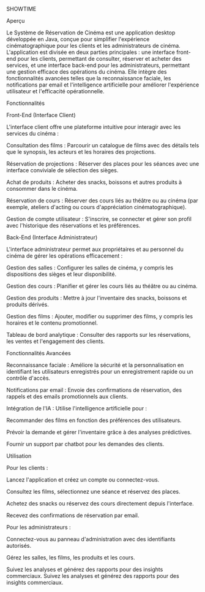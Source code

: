 SHOWTIME

Aperçu

Le Système de Réservation de Cinéma est une application desktop développée en Java, conçue pour simplifier l'expérience cinématographique pour les clients et les administrateurs de cinéma. L'application est divisée en deux parties principales : une interface front-end pour les clients, permettant de consulter, réserver et acheter des services, et une interface back-end pour les administrateurs, permettant une gestion efficace des opérations du cinéma. Elle intègre des fonctionnalités avancées telles que la reconnaissance faciale, les notifications par email et l'intelligence artificielle pour améliorer l'expérience utilisateur et l'efficacité opérationnelle.

Fonctionnalités

Front-End (Interface Client)

L'interface client offre une plateforme intuitive pour interagir avec les services du cinéma :





Consultation des films : Parcourir un catalogue de films avec des détails tels que le synopsis, les acteurs et les horaires des projections.



Réservation de projections : Réserver des places pour les séances avec une interface conviviale de sélection des sièges.



Achat de produits : Acheter des snacks, boissons et autres produits à consommer dans le cinéma.



Réservation de cours : Réserver des cours liés au théâtre ou au cinéma (par exemple, ateliers d'acting ou cours d'appréciation cinématographique).



Gestion de compte utilisateur : S'inscrire, se connecter et gérer son profil avec l'historique des réservations et les préférences.

Back-End (Interface Administrateur)

L'interface administrateur permet aux propriétaires et au personnel du cinéma de gérer les opérations efficacement :





Gestion des salles : Configurer les salles de cinéma, y compris les dispositions des sièges et leur disponibilité.



Gestion des cours : Planifier et gérer les cours liés au théâtre ou au cinéma.



Gestion des produits : Mettre à jour l'inventaire des snacks, boissons et produits dérivés.



Gestion des films : Ajouter, modifier ou supprimer des films, y compris les horaires et le contenu promotionnel.



Tableau de bord analytique : Consulter des rapports sur les réservations, les ventes et l'engagement des clients.

Fonctionnalités Avancées





Reconnaissance faciale : Améliore la sécurité et la personnalisation en identifiant les utilisateurs enregistrés pour un enregistrement rapide ou un contrôle d'accès.



Notifications par email : Envoie des confirmations de réservation, des rappels et des emails promotionnels aux clients.



Intégration de l'IA : Utilise l'intelligence artificielle pour :





Recommander des films en fonction des préférences des utilisateurs.



Prévoir la demande et gérer l'inventaire grâce à des analyses prédictives.



Fournir un support par chatbot pour les demandes des clients.

Utilisation





Pour les clients :





Lancez l'application et créez un compte ou connectez-vous.



Consultez les films, sélectionnez une séance et réservez des places.



Achetez des snacks ou réservez des cours directement depuis l'interface.



Recevez des confirmations de réservation par email.



Pour les administrateurs :





Connectez-vous au panneau d'administration avec des identifiants autorisés.



Gérez les salles, les films, les produits et les cours.



Suivez les analyses et générez des rapports pour des insights commerciaux.
Suivez les analyses et générez des rapports pour des insights commerciaux.
